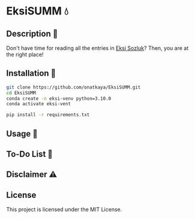 # EksiSUMM 💧

## Description 🧠
Don't have time for reading all the entries in [Eksi Sozluk](http://eksisozluk.com/)? Then, you are at the right place!


## Installation 🔧

```bash
git clone https://github.com/onatkaya/EksiSUMM.git
cd EksiSUMM
conda create -n eksi-venv python=3.10.0
conda activate eksi-vent

pip install -r requirements.txt
```


## Usage 🔎


## To-Do List 🎯


## Disclaimer ⚠️

## License
This project is licensed under the MIT License.
